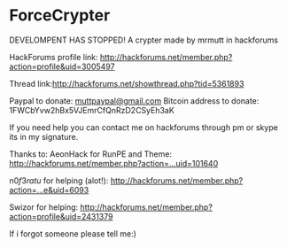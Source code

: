 # ForceCrypter
DEVELOMPENT HAS STOPPED!
A crypter made by mrmutt in hackforums

HackForums profile link: http://hackforums.net/member.php?action=profile&uid=3005497

Thread link:http://hackforums.net/showthread.php?tid=5361893

Paypal to donate: muttpaypal@gmail.com
Bitcoin address to donate: 1FWCbYvw2hBx5VJEmrCfQnRzD2CSyEh3aK

If you need help you can contact me on hackforums through pm or skype its in my signature.

Thanks to:
AeonHack for RunPE and Theme: http://hackforums.net/member.php?action=...uid=101640

n0$f3ratu$ for helping (alot!): http://hackforums.net/member.php?action=...e&uid=6093

Swizor for helping: http://hackforums.net/member.php?action=profile&uid=2431379

If i forgot someone please tell me:)
